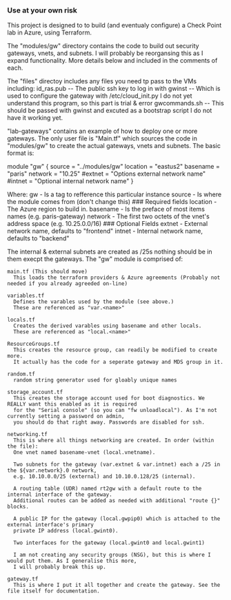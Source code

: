 ### Use at your own risk 

This project is designed to to build (and eventualy configure) a Check Point lab in Azure,
using Terraform.

The "modules/gw" directory contains the code to build out security gateways, vnets, and subnets.
I will probably be reorgansing this as I expand functionality. More details below and included 
in the comments of each.

The "files" directoy includes any files you need tp pass to the VMs including:
    id_ras.pub -- The public ssh key to log in with
    gwinst -- Which is used to configure the gateway with /etc/cloud_init.py
              I do not yet understand this program, so this part is trial & error
    gwcommands.sh -- This should be passed with gwinst and excuted as a bootstrap script
                     I do not have it working yet.

"lab-gateways" contains an example of how to deploy one or more gateways. The only user file
is "Main.tf" which sources the code in "modules/gw" to create the actual gateways, vnets and subnets.
The basic format is:

module "gw" {
    source = "../modules/gw"
    location = "eastus2"
    basename = "paris"
    network = "10.25"
    #extnet = "Options external network name"
    #intnet = "Optional internal network name"
}

Where:
    gw - Is a tag to refference this particular instance
    source - Is where the module comes from (don't change this)
    ### Required fields 
    location - The Azure region to build in.
    basename - Is the preface of most items names (e.g. paris-gateway)
    network - The first two octets of the vnet's address space (e.g. 10.25.0.0/16)
    ### Optional Fields
    extnet - External network name, defaults to "frontend"
    intnet - Internal network name, defaults to "backend"

The internal & external subnets are created as /25s nothing should be in them execpt the gateways.
The "gw" module is comprised of:

    main.tf (This should move)
      This loads the terraform providers & Azure agreements (Probably not needed if you already agreeded on-line)

    variables.tf
      Defines the varables used by the module (see above.)
      These are referenced as "var.<name>"

    locals.tf
      Creates the derived varables using basename and other locals. 
      These are referenced as "local.<name>"
    
    ResourceGroups.tf
      This creates the resource group, can readily be modified to create more.
      It actually has the code for a seperate gateway and MDS group in it.

    random.tf
      random string generator used for gloably unique names
    
    storage_account.tf
      This creates the storage account used for boot diagnostics. We REALLY want this enabled as it is required
      for the "Serial console" (so you can "fw unloadlocal"). As I'm not currently setting a password on admin,
      you should do that right away. Passwords are disabled for ssh.

    networking.tf
      This is where all things networking are created. In order (within the file):
      One vnet named basename-vnet (local.vnetname).

      Two subnets for the gateway (var.extnet & var.intnet) each a /25 in the ${var.network}.0 network,
      e.g. 10.10.0.0/25 (external) and 10.10.0.128/25 (internal).

      A routing table (UDR) named rt2gw with a default route to the internal interface of the gateway.
      Additional routes can be added as needed with additional "route {}" blocks.

      A public IP for the gateway (local.gwpip0) which is attached to the external interface's primary 
      private IP address (local.gwint0).

      Two interfaces for the gateway (local.gwint0 and local.gwint1)

      I am not creating any security groups (NSG), but this is where I would put them. As I generalise this more,
      I will probably break this up.

    gateway.tf
      This is where I put it all together and create the gateway. See the file itself for documentation.